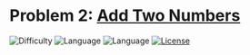 # Problem 2: [Add Two Numbers](https://leetcode.com/problems/add-two-numbers/)
![Difficulty](https://img.shields.io/badge/Difficulty-Medium-orange.svg) ![Language](https://img.shields.io/badge/Language-C++%2011-yellow) ![Language](https://img.shields.io/badge/Language-Python-yellow) [![License](https://img.shields.io/badge/License-MIT-blue.svg)](../LICENSE)
